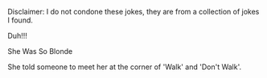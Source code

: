 Disclaimer: I do not condone these jokes, they are from a collection of jokes I found.

Duh!!!

She Was So Blonde

She told someone to meet her at the corner of 'Walk' and 'Don't Walk'.

